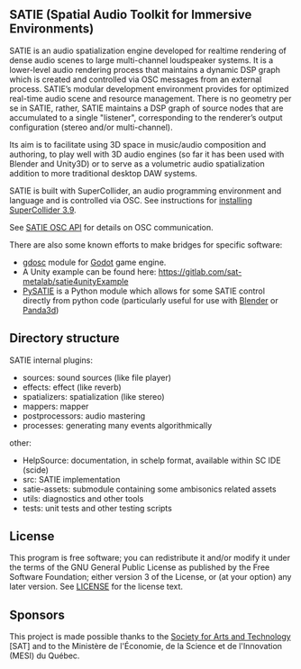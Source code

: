 ## SATIE (Spatial Audio Toolkit for Immersive Environments)

SATIE is an audio spatialization engine developed for realtime rendering of dense audio scenes to large multi-channel loudspeaker systems. It is a lower-level audio rendering process that maintains a dynamic DSP graph which is created and controlled via OSC messages from an external process. SATIE’s modular development environment provides for optimized real-time audio scene and resource management. There is no geometry per se in SATIE, rather, SATIE maintains a DSP graph of source nodes that are accumulated to a single "listener", corresponding to the renderer’s output configuration (stereo and/or multi-channel).

Its aim is to facilitate using 3D space in music/audio composition and authoring, to play well with 3D audio engines (so far it has been used with Blender and Unity3D) or to serve as a volumetric audio spatialization addition to more traditional desktop DAW systems.

SATIE is built with SuperCollider, an audio programming environment and language and is controlled via OSC. See instructions for [installing SuperCollider 3.9](INSTALL-SC.md).

See [SATIE OSC API](SATIE-OSC-API.md) for details on OSC communication.

There are also some known efforts to make bridges for specific software:

- [gdosc](https://github.com/djiamnot/gdosc) module for [Godot](https://godotengine.org) game engine.
- A Unity example can be found here: https://gitlab.com/sat-metalab/satie4unityExample
- [PySATIE](https://gitlab.com/sat-metalab/PySATIE) is a Python module which allows for some SATIE control directly from python code (particularly useful for use with [Blender](https://www.blender.org/) or [Panda3d](https://www.panda3d.org/))

## Directory structure

SATIE internal plugins:
- sources:         sound sources (like file player)
- effects:         effect (like reverb)
- spatializers:    spatialization (like stereo)
- mappers:         mapper
- postprocessors:  audio mastering
- processes:       generating many events algorithmically

other:
- HelpSource:    documentation, in schelp format, available within SC IDE (scide)
- src:           SATIE implementation
- satie-assets:  submodule containing some ambisonics related assets
- utils:         diagnostics and other tools
- tests:         unit tests and other testing scripts

## License

This program is free software; you can redistribute it and/or modify it under the terms of the GNU General Public License as published by the Free Software Foundation; either version 3 of the License, or (at your option) any later version. See [LICENSE](LICENSE) for the license text.

## Sponsors

This project is made possible thanks to the [Society for Arts and Technology](http://www.sat.qc.ca/) [SAT] and to the Ministère de l'Économie, de la Science et de l'Innovation (MESI) du Québec.
